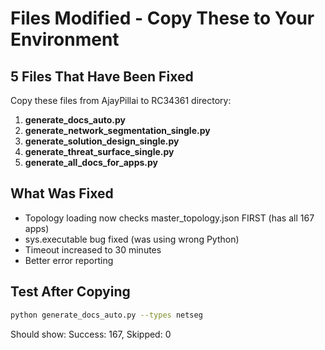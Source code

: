 # Files Modified - Copy These to Your Environment

## 5 Files That Have Been Fixed

Copy these files from AjayPillai to RC34361 directory:

1. **generate_docs_auto.py**
2. **generate_network_segmentation_single.py**
3. **generate_solution_design_single.py**
4. **generate_threat_surface_single.py**
5. **generate_all_docs_for_apps.py**

## What Was Fixed

- Topology loading now checks master_topology.json FIRST (has all 167 apps)
- sys.executable bug fixed (was using wrong Python)
- Timeout increased to 30 minutes
- Better error reporting

## Test After Copying

```bash
python generate_docs_auto.py --types netseg
```

Should show: Success: 167, Skipped: 0
